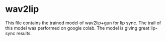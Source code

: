 # wav2lip
This file contains the trained model of wav2lip+gun for lip sync.
The trail of this model was performed on google colab.
The model is giving great lip-sync results.
